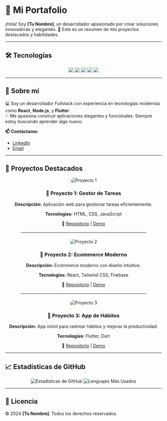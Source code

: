 # 🌟 Mi Portafolio

¡Hola! Soy **[Tu Nombre]**, un desarrollador apasionado por crear soluciones innovadoras y elegantes. 🚀 Este es un resumen de mis proyectos destacados y habilidades.

---

## 🛠️ Tecnologías
<div align="center">
  <img src="https://img.shields.io/badge/-HTML5-E34F26?style=for-the-badge&logo=html5&logoColor=white" />
  <img src="https://img.shields.io/badge/-CSS3-1572B6?style=for-the-badge&logo=css3&logoColor=white" />
  <img src="https://img.shields.io/badge/-JavaScript-F7DF1E?style=for-the-badge&logo=javascript&logoColor=black" />
  <img src="https://img.shields.io/badge/-React-61DAFB?style=for-the-badge&logo=react&logoColor=black" />
  <img src="https://img.shields.io/badge/-Flutter-02569B?style=for-the-badge&logo=flutter&logoColor=white" />
</div>

---

## 🌈 Sobre mí
💻 Soy un desarrollador Fullstack con experiencia en tecnologías modernas como **React**, **Node.js**, y **Flutter**.  
✨ Me apasiona construir aplicaciones elegantes y funcionales. Siempre estoy buscando aprender algo nuevo.

**📫 Contáctame:**
- [LinkedIn](https://linkedin.com/in/tu-perfil)
- [Email](mailto:tu-email@gmail.com)

---

## 🎨 Proyectos Destacados

<div align="center">
  <!-- Proyecto 1 -->
  <div>
    <img src="https://via.placeholder.com/300x200" alt="Proyecto 1" style="border-radius: 10px;"/>
    <h3>🌟 Proyecto 1: Gestor de Tareas</h3>
    <p><b>Descripción:</b> Aplicación web para gestionar tareas eficientemente.</p>
    <p><b>Tecnologías:</b> HTML, CSS, JavaScript</p>
    <p>🔗 <a href="https://github.com/tu-usuario/proyecto1">Repositorio</a> | <a href="https://tu-demo1.com">Demo</a></p>
  </div>
  
  <hr style="width: 80%; margin: 20px auto;"/>

  <!-- Proyecto 2 -->
  <div>
    <img src="https://via.placeholder.com/300x200" alt="Proyecto 2" style="border-radius: 10px;"/>
    <h3>🌟 Proyecto 2: Ecommerce Moderno</h3>
    <p><b>Descripción:</b> Ecommerce moderno con diseño intuitivo.</p>
    <p><b>Tecnologías:</b> React, Tailwind CSS, Firebase</p>
    <p>🔗 <a href="https://github.com/tu-usuario/proyecto2">Repositorio</a> | <a href="https://tu-demo2.com">Demo</a></p>
  </div>
  
  <hr style="width: 80%; margin: 20px auto;"/>

  <!-- Proyecto 3 -->
  <div>
    <img src="https://via.placeholder.com/300x200" alt="Proyecto 3" style="border-radius: 10px;"/>
    <h3>🌟 Proyecto 3: App de Hábitos</h3>
    <p><b>Descripción:</b> App móvil para rastrear hábitos y mejorar la productividad.</p>
    <p><b>Tecnologías:</b> Flutter, Dart</p>
    <p>🔗 <a href="https://github.com/tu-usuario/proyecto3">Repositorio</a> | <a href="https://tu-demo3.com">Demo</a></p>
  </div>
</div>

---

## 📈 Estadísticas de GitHub
<div align="center">
  <img src="https://github-readme-stats.vercel.app/api?username=tu-usuario&show_icons=true&theme=radical" alt="Estadísticas de GitHub" />
  <img src="https://github-readme-stats.vercel.app/api/top-langs/?username=tu-usuario&layout=compact&theme=radical" alt="Lenguajes Más Usados" />
</div>

---

## 👀 Licencia
© 2024 **[Tu Nombre]**. Todos los derechos reservados.
